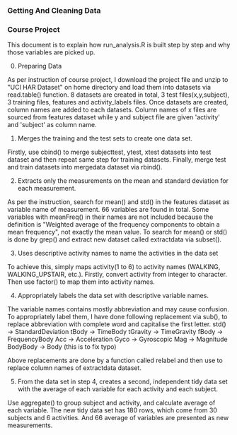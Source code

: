 ### Getting And Cleaning Data
### Course Project

This document is to explain how run_analysis.R is built step by step and why those 
variables are picked up.

0. Preparing Data

As per instruction of course project, I download the project file and unzip to 
"UCI HAR Dataset" on home directory and load them into datasets via read.table()
function. 8 datasets are created in total, 3 test files(x,y,subject), 3 training files,
features and activity_labels files. Once datasets are created, column names are added 
to each datasets. Column names of x files are sourced from features dataset while y and
subject file are given 'activity' and 'subject' as column name.

1. Merges the training and the test sets to create one data set.

Firstly, use cbind() to merge subjecttest, ytest, xtest datasets into test dataset and 
then repeat same step for training datasets. Finally, merge test and train datasets into 
mergedata dataset via rbind().

2. Extracts only the measurements on the mean and standard deviation for each measurement.

As per the instruction, search for mean() and std() in the features dataset as variable
name of measurement. 66 variables are found in total. Some variables with meanFreq() in
their names are not included because the definition is "Weighted average of the frequency
components to obtain a mean frequency", not exactly the mean value. To search for mean()
or std() is done by grep() and extract new dataset called extractdata via subset().

3. Uses descriptive activity names to name the activities in the data set

To achieve this, simply maps activity(1 to 6) to activity names (WALKING, WALKING_UPSTAIR,
etc.). Firstly, convert activity from integer to character. Then use factor() to map them 
into activity names.

4. Appropriately labels the data set with descriptive variable names.

The variable names contains mostly abbreviation and may cause confusion. To appropriately
label them, I have done following replacement via sub(), to replace abbreviation with 
complete word and capitalise the first letter.
	std() -> StandardDeviation
	tBody -> TimeBody
	tGravity -> TimeGravity
	fBody -> FrequencyBody
	Acc -> Acceleration
	Gyco -> Gyroscopic
	Mag -> Magnitude
	BodyBody -> Body (this is to fix typo)
	
Above replacements are done by a function called relabel and then use to replace column 
names of extractdata dataset.

5. From the data set in step 4, creates a second, independent tidy data set with the 
average of each variable for each activity and each subject.

Use aggregate() to group subject and activity, and calculate average of each variable.
The new tidy data set has 180 rows, which come from 30 subjects and 6 activities. And
66 average of variables are presented as new measurements.
	

